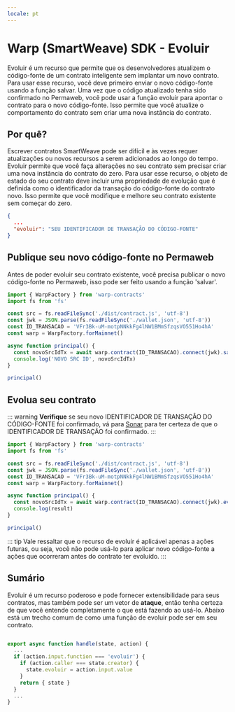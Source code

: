 ```yaml
---
locale: pt
---
```

# Warp (SmartWeave) SDK - Evoluir

Evoluir é um recurso que permite que os desenvolvedores atualizem o código-fonte de um contrato inteligente sem implantar um novo contrato. Para usar esse recurso, você deve primeiro enviar o novo código-fonte usando a função salvar. Uma vez que o código atualizado tenha sido confirmado no Permaweb, você pode usar a função evoluir para apontar o contrato para o novo código-fonte. Isso permite que você atualize o comportamento do contrato sem criar uma nova instância do contrato.

## Por quê?

Escrever contratos SmartWeave pode ser difícil e às vezes requer atualizações ou novos recursos a serem adicionados ao longo do tempo. Evoluir permite que você faça alterações no seu contrato sem precisar criar uma nova instância do contrato do zero. Para usar esse recurso, o objeto de estado do seu contrato deve incluir uma propriedade de evolução que é definida como o identificador da transação do código-fonte do contrato novo. Isso permite que você modifique e melhore seu contrato existente sem começar do zero.

```json
{
  ...
  "evoluir": "SEU IDENTIFICADOR DE TRANSAÇÃO DO CÓDIGO-FONTE"
}
```

## Publique seu novo código-fonte no Permaweb

Antes de poder evoluir seu contrato existente, você precisa publicar o novo código-fonte no Permaweb, isso pode ser feito usando a função 'salvar'.

```ts
import { WarpFactory } from 'warp-contracts'
import fs from 'fs'

const src = fs.readFileSync('./dist/contract.js', 'utf-8')
const jwk = JSON.parse(fs.readFileSync('./wallet.json', 'utf-8'))
const ID_TRANSACAO = 'VFr3Bk-uM-motpNNkkFg4lNW1BMmSfzqsVO551Ho4hA'
const warp = WarpFactory.forMainnet()

async function principal() {
  const novoSrcIdTx = await warp.contract(ID_TRANSACAO).connect(jwk).save({src })
  console.log('NOVO SRC ID', novoSrcIdTx)
}

principal()
```

## Evolua seu contrato

::: warning
**Verifique** se seu novo IDENTIFICADOR DE TRANSAÇÃO DO CÓDIGO-FONTE foi confirmado, vá para [Sonar](https://sonar.warp.cc) para ter certeza de que o IDENTIFICADOR DE TRANSAÇÃO foi confirmado.
:::

```ts
import { WarpFactory } from 'warp-contracts'
import fs from 'fs'

const src = fs.readFileSync('./dist/contract.js', 'utf-8')
const jwk = JSON.parse(fs.readFileSync('./wallet.json', 'utf-8'))
const ID_TRANSACAO = 'VFr3Bk-uM-motpNNkkFg4lNW1BMmSfzqsVO551Ho4hA'
const warp = WarpFactory.forMainnet()

async function principal() {
  const novoSrcIdTx = await warp.contract(ID_TRANSACAO).connect(jwk).evoluir('ID TRANSAÇÃO SRC')
  console.log(result)
}

principal()
```

::: tip
Vale ressaltar que o recurso de evoluir é aplicável apenas a ações futuras, ou seja, você não pode usá-lo para aplicar novo código-fonte a ações que ocorreram antes do contrato ter evoluído.
:::

## Sumário

Evoluir é um recurso poderoso e pode fornecer extensibilidade para seus contratos, mas também pode ser um vetor de **ataque**, então tenha certeza de que você entende completamente o que está fazendo ao usá-lo. Abaixo está um trecho comum de como uma função de evoluir pode ser em seu contrato.

```js

export async function handle(state, action) {
  ...
  if (action.input.function === 'evoluir') {
    if (action.caller === state.creator) {
      state.evoluir = action.input.value 
    }
    return { state }
  }
  ...
}
```